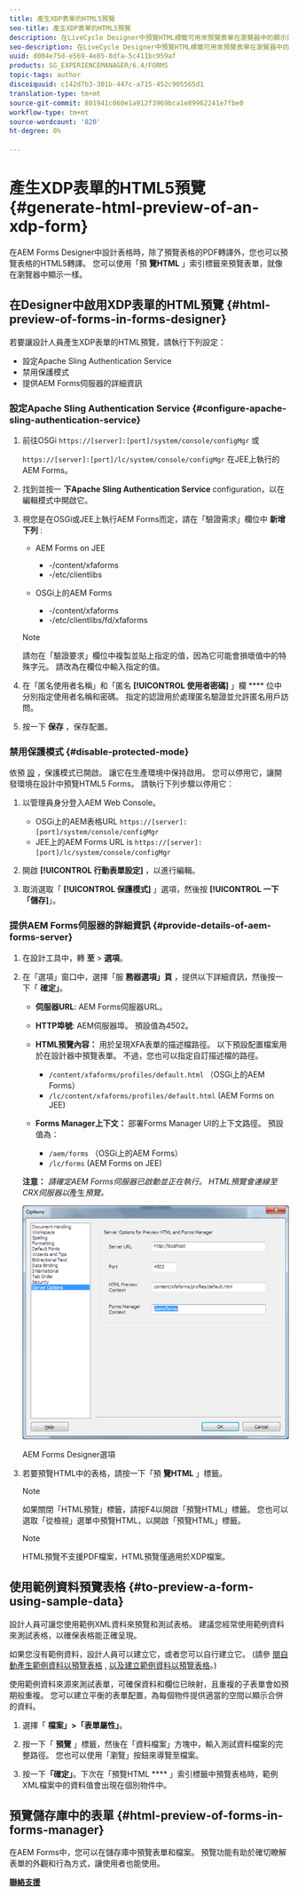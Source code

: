 ```yaml
---
title: 產生XDP表單的HTML5預覽
seo-title: 產生XDP表單的HTML5預覽
description: 在LiveCycle Designer中預覽HTML標籤可用來預覽表單在瀏覽器中的顯示效果。
seo-description: 在LiveCycle Designer中預覽HTML標籤可用來預覽表單在瀏覽器中的顯示效果。
uuid: d004e75d-e569-4e85-8dfa-5c411bc959af
products: SG_EXPERIENCEMANAGER/6.4/FORMS
topic-tags: author
discoiquuid: c142d7b3-301b-447c-a715-452c905565d1
translation-type: tm+mt
source-git-commit: 801941c060e1a912f3969bca1e89962241e7fbe0
workflow-type: tm+mt
source-wordcount: '820'
ht-degree: 0%

---
```



# 產生XDP表單的HTML5預覽 {#generate-html-preview-of-an-xdp-form}

在AEM Forms Designer中設計表格時，除了預覽表格的PDF轉譯外，您也可以預覽表格的HTML5轉譯。 您可以使用「預 **覽HTML** 」索引標籤來預覽表單，就像在瀏覽器中顯示一樣。

## 在Designer中啟用XDP表單的HTML預覽 {#html-preview-of-forms-in-forms-designer}

若要讓設計人員產生XDP表單的HTML預覽，請執行下列設定：

* 設定Apache Sling Authentication Service
* 禁用保護模式
* 提供AEM Forms伺服器的詳細資訊

### 設定Apache Sling Authentication Service {#configure-apache-sling-authentication-service}

1. 前往OSGi `https://[server]:[port]/system/console/configMgr` 或

   `https://[server]:[port]/lc/system/console/configMgr` 在JEE上執行的AEM Forms。

1. 找到並按一 **下Apache Sling Authentication Service** configuration，以在編輯模式中開啟它。

1. 視您是在OSGi或JEE上執行AEM Forms而定，請在「驗證需求」欄位中 **新增下列** :

   * AEM Forms on JEE

      * -/content/xfaforms
      * -/etc/clientlibs
   * OSGi上的AEM Forms

      * -/content/xfaforms
      * -/etc/clientlibs/fd/xfaforms

   >[!NOTE]
   >
   >請勿在「驗證要求」欄位中複製並貼上指定的值，因為它可能會損壞值中的特殊字元。 請改為在欄位中輸入指定的值。

1. 在「匿名使用者名稱」和「匿名 **[!UICONTROL 使用者密碼]** 」欄 **** 位中分別指定使用者名稱和密碼。 指定的認證用於處理匿名驗證並允許匿名用戶訪問。
1. 按一下 **保存** ，保存配置。

### 禁用保護模式 {#disable-protected-mode}

依預 [設](/help/forms/using/get-xdp-pdf-documents-aem.md) ，保護模式已開啟。 讓它在生產環境中保持啟用。 您可以停用它，讓開發環境在設計中預覽HTML5 Forms。 請執行下列步驟以停用它：

1. 以管理員身分登入AEM Web Console。

   * OSGi上的AEM表格URL `https://[server]:[port]/system/console/configMgr`
   * JEE上的AEM Forms URL is `https://[server]:[port]/lc/system/console/configMgr`

1. 開啟 **[!UICONTROL 行動表單設定]** ，以進行編輯。
1. 取消選取「 **[!UICONTROL 保護模式]** 」選項，然後按 **[!UICONTROL 一下「儲存]**」。

### 提供AEM Forms伺服器的詳細資訊 {#provide-details-of-aem-forms-server}

1. 在設計工具中，轉 **至** > **選項**。
1. 在「選項」窗口中，選擇「服 **務器選項」頁** ，提供以下詳細資訊，然後按一下「 **確定」**。

   * **伺服器URL**: AEM Forms伺服器URL。
   * **HTTP埠號**: AEM伺服器埠。 預設值為4502。
   * **HTML預覽內容：** 用於呈現XFA表單的描述檔路徑。 以下預設配置檔案用於在設計器中預覽表單。 不過，您也可以指定自訂描述檔的路徑。

      * `/content/xfaforms/profiles/default.html` （OSGi上的AEM Forms）
      * `/lc/content/xfaforms/profiles/default.html` (AEM Forms on JEE)
   * **Forms Manager上下文：** 部署Forms Manager UI的上下文路徑。 預設值為：

      * `/aem/forms` （OSGi上的AEM Forms）
      * `/lc/forms` (AEM Forms on JEE)

   **注意：** *請確定AEM Forms伺服器已啟動並正在執行。 HTML預覽會連線至CRX伺服器以*&#x200B;產生&#x200B;*預覽。*

   ![AEM Forms Designer選項 ](assets/server_options.png)

   AEM Forms Designer選項

1. 若要預覽HTML中的表格，請按一下「預 **覽HTML** 」標籤。

   >[!NOTE]
   >
   >如果關閉「HTML預覽」標籤，請按F4以開啟「預覽HTML」標籤。 您也可以選取「從檢視」選單中預覽HTML，以開啟「預覽HTML」標籤。

   >[!NOTE]
   >
   >HTML預覽不支援PDF檔案，HTML預覽僅適用於XDP檔案。

## 使用範例資料預覽表格 {#to-preview-a-form-using-sample-data}

設計人員可讓您使用範例XML資料來預覽和測試表格。 建議您經常使用範例資料來測試表格，以確保表格能正確呈現。

如果您沒有範例資料，設計人員可以建立它，或者您可以自行建立它。 (請參 [閱自動產生範例資料以預覽表格](https://help.adobe.com/en_US/AEMForms/6.1/DesignerHelp/WS107c29ade9134a2c136ae6f212a1f379c94-8000.2.html#WS92d06802c76abadb-728f46ac129b395660c-7efe.2) , [以及建立範例資料以預覽表格](https://help.adobe.com/en_US/AEMForms/6.1/DesignerHelp/WS107c29ade9134a2c136ae6f212a1f379c94-8000.2.html#WS92d06802c76abadb-728f46ac129b395660c-7eff.2)。)

使用範例資料來源來測試表單，可確保資料和欄位已映射，且重複的子表單會如預期般重複。 您可以建立平衡的表單配置，為每個物件提供適當的空間以顯示合併的資料。

1. 選擇「 **檔案」>「表單屬性」**。

1. 按一下「 **預覽** 」標籤，然後在「資料檔案」方塊中，輸入測試資料檔案的完整路徑。 您也可以使用「瀏覽」按鈕來導覽至檔案。

1. 按一下&#x200B;**「確定」**。下次在「預覽HTML **** 」索引標籤中預覽表格時，範例XML檔案中的資料值會出現在個別物件中。

## 預覽儲存庫中的表單 {#html-preview-of-forms-in-forms-manager}

在AEM Forms中，您可以在儲存庫中預覽表單和檔案。 預覽功能有助於確切瞭解表單的外觀和行為方式，讓使用者也能使用。

[**聯絡支援&#x200B;**](https://www.adobe.com/account/sign-in.supportportal.html)
